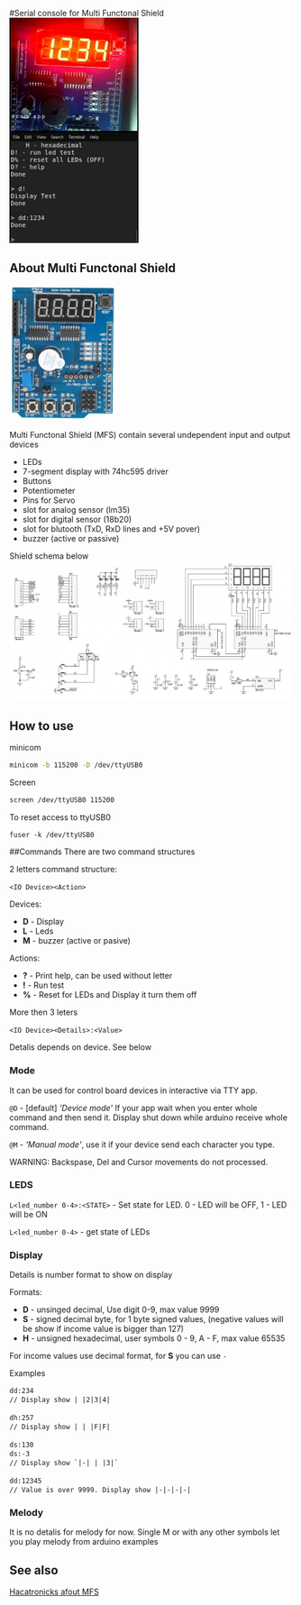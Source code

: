 #Serial console for Multi Functonal Shield 
![MFS Console](mfs_console.png)

## About Multi Functonal Shield
![MF Shield](mf-shield.jpg)

Multi Functonal Shield (MFS) contain several undependent input and output devices

 - LEDs
 - 7-segment display with 74hc595 driver
 - Buttons
 - Potentiometer
 - Pins for Servo
 - slot for analog sensor (lm35)
 - slot for digital sensor (18b20)
 - slot for blutooth (TxD, RxD lines and +5V pover)
 - buzzer (active or passive)

Shield schema below
![MS Schematics](MF_Shield_circuit.jpg)

## How to use

minicom
```bash
minicom -b 115200 -D /dev/ttyUSB0
```

Screen
```bash
screen /dev/ttyUSB0 115200
```

To reset access to ttyUSB0
```
fuser -k /dev/ttyUSB0
```

##Commands
There are two command structures

2 letters command structure:

`<IO Device><Action>`

Devices:

 - **D** - Display
 - **L** - Leds
 - **M** - buzzer (active or pasive)

Actions:

 - **?** - Print help, can be used without letter
 - **!** - Run test
 - **%** - Reset for LEDs and Display it turn them off

More then 3 leters

`<IO Device><Details>:<Value>`

Detalis depends on device. See below

### Mode
It can be used for control board devices in interactive via TTY app.

`@D` - [default] *'Device mode'* If your app wait when you enter whole command and then send it. Display shut down while arduino receive whole command.

`@M` - *'Manual mode'*, use it if your device send each character you type.

WARNING: Backspase, Del and Cursor movements do not processed.

### LEDS
`L<led_number 0-4>:<STATE>` - Set state for LED. 0 - LED will be OFF, 1 - LED will be ON

`L<led_number 0-4>` -  get state of LEDs

### Display
 Details is number format to show on display

  Formats:

  - **D** - unsinged decimal, Use digit 0-9, max value 9999
  - **S** - signed decimal byte, for 1 byte signed values, (negative values will be show if income value is bigger than 127)
  - **H** - unsigned hexadecimal, user symbols 0 - 9, A - F, max value 65535

For income values use decimal format, for **S** you can use `-`

Examples

```
dd:234
// Display show | |2|3|4|

dh:257
// Display show | | |F|F|

ds:130
ds:-3
// Display show `|-| | |3|`

dd:12345
// Value is over 9999. Display show |-|-|-|-|
```

### Melody

It is no detalis for melody for now. Single M or with any other symbols let you play melody from arduino examples

## See also
[Hacatronicks afout MFS](https://www.cohesivecomputing.co.uk/hackatronics/arduino-multi-function-shield/)